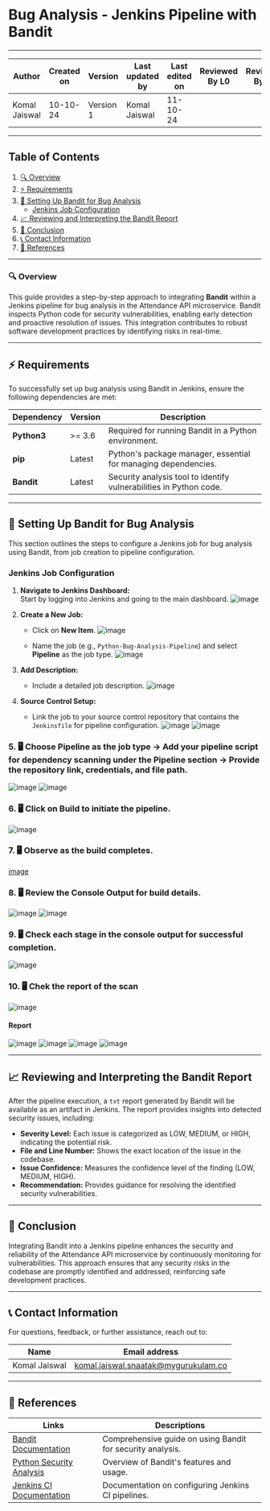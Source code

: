 # Bug Analysis - Jenkins Pipeline with Bandit

---  
| Author          | Created on | Version   | Last updated by | Last edited on | Reviewed By L0 | Reviewed By L1 | Reviewed By L2 |
|-----------------|------------|-----------|-----------------|----------------|----------------|----------------|----------------| 
| Komal Jaiswal   | 10-10-24   | Version 1 | Komal Jaiswal   | 11-10-24       |                |                |                |

---

## Table of Contents
1. [🔍 Overview](#-overview)
2. [⚡ Requirements](#-requirements)
3. [🧰 Setting Up Bandit for Bug Analysis](#-setting-up-bandit-for-bug-analysis)
   - [Jenkins Job Configuration](#jenkins-job-configuration)
4. [📈 Reviewing and Interpreting the Bandit Report](#-reviewing-and-interpreting-the-bandit-report)
5. [📌 Conclusion](#-conclusion)
6. [📞 Contact Information](#-contact-information)
7. [📖 References](#-references)

---

### 🔍 Overview
This guide provides a step-by-step approach to integrating **Bandit** within a Jenkins pipeline for bug analysis in the Attendance API microservice. Bandit inspects Python code for security vulnerabilities, enabling early detection and proactive resolution of issues. This integration contributes to robust software development practices by identifying risks in real-time.

---

## ⚡ Requirements

To successfully set up bug analysis using Bandit in Jenkins, ensure the following dependencies are met:

| Dependency      | Version       | Description                                                             |
|-----------------|---------------|-------------------------------------------------------------------------|
| **Python3**     | >= 3.6        | Required for running Bandit in a Python environment.                    |
| **pip**         | Latest        | Python's package manager, essential for managing dependencies.          |
| **Bandit**      | Latest        | Security analysis tool to identify vulnerabilities in Python code.      |

---

## 🧰 Setting Up Bandit for Bug Analysis

This section outlines the steps to configure a Jenkins job for bug analysis using Bandit, from job creation to pipeline configuration.

### Jenkins Job Configuration

1. **Navigate to Jenkins Dashboard:**  
   Start by logging into Jenkins and going to the main dashboard.
![image](https://github.com/user-attachments/assets/176a2a5f-b171-4fa2-b603-f87b998009da)
   
2. **Create a New Job:**  
   - Click on **New Item**.
![image](https://github.com/user-attachments/assets/96f8b16c-e851-4561-bbd4-a1af20fbf071)

   - Name the job (e.g., `Python-Bug-Analysis-Pipeline`) and select **Pipeline** as the job type.
![image](https://github.com/user-attachments/assets/b84103de-118b-4f19-89c6-ceb32f0b506b)

3. **Add Description:**  
   - Include a detailed job description.
![image](https://github.com/user-attachments/assets/d72262fd-cf4f-482c-b236-7dd26b74d6ca)


4. **Source Control Setup:**  
   - Link the job to your source control repository that contains the `Jenkinsfile` for pipeline configuration.
![image](https://github.com/user-attachments/assets/aa1a3e4b-dea6-472f-bc40-da4164db22f9)
![image](https://github.com/user-attachments/assets/50e86cb0-879d-4380-b0a3-4ae0ffffe2ce)


### 5. 🖥️ Choose Pipeline as the job type → Add your pipeline script for dependency scanning under the Pipeline section → Provide the repository link, credentials, and file path.

![image](https://github.com/user-attachments/assets/7004a8a9-551d-4746-b992-bb6dacbb8579)
![image](https://github.com/user-attachments/assets/331c6d97-e9fb-46c9-8b1c-e8efa968ef31)


### 6. 🖥️ Click on **Build** to initiate the pipeline.
![image](https://github.com/user-attachments/assets/a952fa85-fd4e-452a-8e0e-2c43f4067c65)


### 7. 🖥️ Observe as the build completes.
[image](https://github.com/user-attachments/assets/2d3408ac-4494-43b8-89f0-38900cd8df42)


### 8. 🖥️ Review the **Console Output** for build details.
![image](https://github.com/user-attachments/assets/de7733b5-3d28-48fc-8dc2-924a6b03669d)
![image](https://github.com/user-attachments/assets/4098f73e-f2a5-449c-915e-52410a302f0d)


### 9. 🖥️ Check each stage in the console output for successful completion.
![image](https://github.com/user-attachments/assets/4098f73e-f2a5-449c-915e-52410a302f0d)


### 10. 🖥️ Chek the report of the scan 
![image](https://github.com/user-attachments/assets/f608d85f-a33a-4829-83f3-a33200191f94)

#### Report

![image](https://github.com/user-attachments/assets/809da3de-434d-42d8-8e44-7212c2b3e573)
![image](https://github.com/user-attachments/assets/7b5977d5-a1e8-4bfb-a3cd-95a40a87058d)
![image](https://github.com/user-attachments/assets/ef86cdaa-aec7-4a5c-83c9-d1babb1c6c10)
![image](https://github.com/user-attachments/assets/280010f6-a128-4613-99ac-c9c24b2b59c1)



---

## 📈 Reviewing and Interpreting the Bandit Report

After the pipeline execution, a `txt` report generated by Bandit will be available as an artifact in Jenkins. The report provides insights into detected security issues, including:

- **Severity Level:** Each issue is categorized as LOW, MEDIUM, or HIGH, indicating the potential risk.
- **File and Line Number:** Shows the exact location of the issue in the codebase.
- **Issue Confidence:** Measures the confidence level of the finding (LOW, MEDIUM, HIGH).
- **Recommendation:** Provides guidance for resolving the identified security vulnerabilities.

---

## 📌 Conclusion

Integrating Bandit into a Jenkins pipeline enhances the security and reliability of the Attendance API microservice by continuously monitoring for vulnerabilities. This approach ensures that any security risks in the codebase are promptly identified and addressed, reinforcing safe development practices.

---

## 📞 Contact Information

For questions, feedback, or further assistance, reach out to:

| Name          | Email address                        |
|---------------|-------------------------------------|
| Komal Jaiswal | komal.jaiswal.snaatak@mygurukulam.co |

---

## 📖 References

| Links                                                                               | Descriptions                                          |
|-------------------------------------------------------------------------------------|-------------------------------------------------------|
| [Bandit Documentation](https://bandit.readthedocs.io/en/latest/)                    | Comprehensive guide on using Bandit for security analysis. |
| [Python Security Analysis](https://pypi.org/project/bandit/)                        | Overview of Bandit's features and usage.              |
| [Jenkins CI Documentation](https://www.jenkins.io/doc/)                             | Documentation on configuring Jenkins CI pipelines.    |

